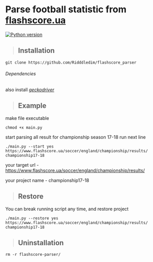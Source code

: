 Parse football statistic from [flashscore.ua](https://www.flashscore.ua/)
==============================================================

[![Python version](https://img.shields.io/badge/python-3.x-blue.svg)](https://www.python.org/)

>## Installation
```
git clone https://github.com/Ridddledim/flashscore_parser
```
###### Dependencies
also install _[geckodriver](https://github.com/mozilla/geckodriver/releases/tag/v0.20.0)_
>## Example
make file executable
```
chmod +x main.py
```
start parsing all result for championship season 17-18 run next line
```
./main.py --start yes https://www.flashscore.ua/soccer/england/championship/results/ championship17-18
```

your target url - https://www.flashscore.ua/soccer/england/championship/results/

your project name - championship17-18

>## Restore
You can break running script any time, and restore project 
```
./main.py --restore yes https://www.flashscore.ua/soccer/england/championship/results/ championship17-18
```

>## Uninstallation
```
rm -r flashscore-parser/
```
